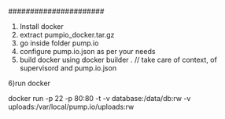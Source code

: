 ######################

1) Install docker
2) extract  pumpio_docker.tar.gz
3) go inside folder pump.io
4) configure pump.io.json as per your needs
5) build docker using
docker builder .
// take care of context, of supervisord and pump.io.json

6)run docker

 docker run -p 22 -p 80:80 -t -v database:/data/db:rw  -v uploads:/var/local/pump.io/uploads:rw <Image Id>
